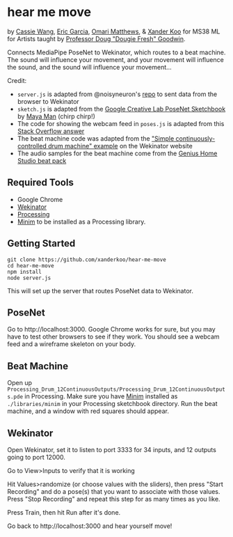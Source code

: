 # hear me move

by [Cassie Wang](https://github.com/caswang0117), [Eric Garcia](https://github.com/ericgarcia35), [Omari Matthews](https://github.com/omarim), & [Xander Koo](https://github.com/xanderkoo) for MS38 ML for Artists taught by [Professor Doug "Dougie Fresh" Goodwin](https://github.com/douglasgoodwin).

Connects MediaPipe PoseNet to Wekinator, which routes to a beat machine. The sound will influence your movement, and your movement will influence the sound, and the sound will influence your movement...

Credit:
- `server.js` is adapted from @noisyneuron's [repo](https://github.com/noisyneuron/wekOsc) to sent data from the browser to Wekinator
- `sketch.js` is adapted from the [Google Creative Lab PoseNet Sketchbook](https://github.com/googlecreativelab/posenet-sketchbook) by [Maya Man](https://github.com/mayaman) (chirp chirp!)
- The code for showing the webcam feed in `poses.js` is adapted from this [Stack Overflow answer](https://stackoverflow.com/a/32108930)
- The beat machine code was adapted from the ["Simple continuously-controlled drum machine" example](http://www.wekinator.org/examples/#Processing_animation_audio) on the Wekinator website
- The audio samples for the beat machine come from the [Genius Home Studio beat pack](https://homestudio.genius.com/)

## Required Tools
- Google Chrome
- [Wekinator](http://www.wekinator.org/downloads/)
- [Processing](https://processing.org/download/)
- [Minim](https://github.com/ddf/Minim) to be installed as a Processing library.

## Getting Started

```
git clone https://github.com/xanderkoo/hear-me-move
cd hear-me-move
npm install
node server.js
```
This will set up the server that routes PoseNet data to Wekinator.

## PoseNet

Go to http://localhost:3000. Google Chrome works for sure, but you may have to test other browsers to see if they work. You should see a webcam feed and a wireframe skeleton on your body.

## Beat Machine

Open up `Processing_Drum_12ContinuousOutputs/Processing_Drum_12ContinuousOutputs.pde` in Processing. Make sure you have [Minim](https://github.com/ddf/Minim) installed as `./libraries/minim` in your Processing sketchbook directory. Run the beat machine, and a window with red squares should appear.

## Wekinator

Open Wekinator, set it to listen to port 3333 for 34 inputs, and 12 outputs going to port 12000.

Go to View>Inputs to verify that it is working

Hit Values>randomize (or choose values with the sliders), then press "Start Recording" and do a pose(s) that you want to associate with those values. Press "Stop Recording" and repeat this step for as many times as you like.

Press Train, then hit Run after it's done.

Go back to http://localhost:3000 and hear yourself move!
